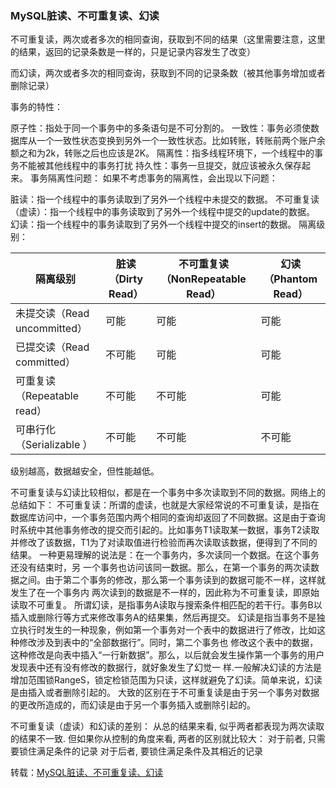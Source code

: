 ### MySQL脏读、不可重复读、幻读

不可重复读，两次或者多次的相同查询，获取到不同的结果（这里需要注意，这里的结果，返回的记录条数是一样的，只是记录内容发生了改变）

而幻读，两次或者多次的相同查询，获取到不同的记录条数（被其他事务增加或者删除记录）


事务的特性：

原子性：指处于同一个事务中的多条语句是不可分割的。
一致性：事务必须使数据库从一个一致性状态变换到另外一个一致性状态。比如转账，转账前两个账户余额之和为2k，转账之后也应该是2K。
隔离性：指多线程环境下，一个线程中的事务不能被其他线程中的事务打扰
持久性：事务一旦提交，就应该被永久保存起来。
事务隔离性问题： 
如果不考虑事务的隔离性，会出现以下问题：

脏读：指一个线程中的事务读取到了另外一个线程中未提交的数据。
不可重复读（虚读）：指一个线程中的事务读取到了另外一个线程中提交的update的数据。
幻读：指一个线程中的事务读取到了另外一个线程中提交的insert的数据。
隔离级别：

| 隔离级别 |  脏读（Dirty Read） | 不可重复读（NonRepeatable Read）| 幻读（Phantom Read）|
|----|----|----|----- |
| 未提交读（Read uncommitted） | 可能| 可能| 可能|
| 已提交读（Read committed） |	不可能	| 可能	|可能|
| 可重复读（Repeatable read） | 不可能	| 不可能 |	可能|
| 可串行化（Serializable ）| 不可能| 不可能|	不可能|

级别越高，数据越安全，但性能越低。

不可重复读与幻读比较相似，都是在一个事务中多次读取到不同的数据。网络上的总结如下： 
不可重复读：所谓的虚读，也就是大家经常说的不可重复读，是指在数据库访问中，一个事务范围内两个相同的查询却返回了不同数据。这是由于查询时系统中其他事务修改的提交而引起的。比如事务T1读取某一数据，事务T2读取并修改了该数据，T1为了对读取值进行检验而再次读取该数据，便得到了不同的结果。 
一种更易理解的说法是：在一个事务内，多次读同一个数据。在这个事务还没有结束时，另 一个事务也访问该同一数据。那么，在第一个事务的两次读数据之间。由于第二个事务的修改，那么第一个事务读到的数据可能不一样，这样就发生了在一个事务内 两次读到的数据是不一样的，因此称为不可重复读，即原始读取不可重复。 
所谓幻读，是指事务A读取与搜索条件相匹配的若干行。事务B以插入或删除行等方式来修改事务A的结果集，然后再提交。 
幻读是指当事务不是独立执行时发生的一种现象，例如第一个事务对一个表中的数据进行了修改，比如这种修改涉及到表中的“全部数据行”。同时，第二个事务也 修改这个表中的数据，这种修改是向表中插入“一行新数据”。那么，以后就会发生操作第一个事务的用户发现表中还有没有修改的数据行，就好象发生了幻觉一 样.一般解决幻读的方法是增加范围锁RangeS，锁定检锁范围为只读，这样就避免了幻读。简单来说，幻读是由插入或者删除引起的。 
大致的区别在于不可重复读是由于另一个事务对数据的更改所造成的，而幻读是由于另一个事务插入或删除引起的。

不可重复读（虚读）和幻读的差别： 
从总的结果来看, 似乎两者都表现为两次读取的结果不一致. 
但如果你从控制的角度来看, 两者的区别就比较大： 
对于前者, 只需要锁住满足条件的记录 
对于后者, 要锁住满足条件及其相近的记录

转载：[MySQL脏读、不可重复读、幻读](https://blog.csdn.net/weixin_42386014/article/details/81811129)
